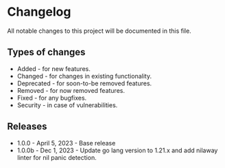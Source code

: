 # Changelog

All notable changes to this project will be documented in this file.

## Types of changes

* Added - for new features.
* Changed - for changes in existing functionality.
* Deprecated - for soon-to-be removed features.
* Removed - for now removed features.
* Fixed - for any bugfixes.
* Security - in case of vulnerabilities.

## Releases

* 1.0.0 - April 5, 2023 - Base release
* 1.0.0b - Dec 1, 2023 - Update go lang version to 1.21.x and add nilaway linter for nil panic detection.
